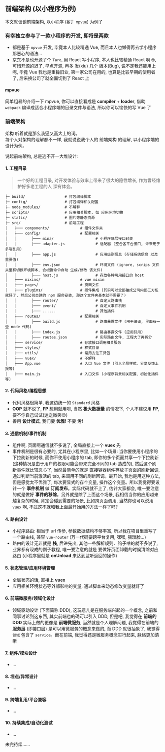## 前端架构 (以小程序为例)

本文就谈谈前端架构, 以小程序 (`基于 mpvue`) 为例子

### 有幸独立参与了一款小程序的开发, 即将是两款

- 都是基于 `mpvue` 开发, 毕竟本人比较精通 Vue, 而且本人也懒得再去学小程序那恶心的语法...  
- 京东不是也开源了个 `Taro`, 用 React 写小程序, 本人也比较精通 React 啊 🤓, 可惜开源的迟了, 早点开源, 再多 发(xiu) 几个 版本(Bug), 说不定我还能用上呢, 毕竟 Vue 我也是重操旧业, 第一家公司在用的, 也算是比较早期的使用者了, 后来换公司了就全面切到了 React 上

#### mpvue

简单粗暴的介绍一下 mpvue, 你可以直接看成是 **compiler** + **loader**, 借助 `webpack` 编译成适合小程序端的目录文件与语法, 所以你可以愉快的写 Vue 了


### 前端架构

架构 听着就是那么装逼又高大上的词。  
每个人对架构的理解都不一样, 我就说说我个人的 前端架构 的理解, 以小程序端的设计为例。

说起前端架构, 总是逃不开一大堆设计:

#### 1. 工程目录  

> 一个好的工程目录, 对开发体验与效率上带来了很大的隐性增长, 作为曾经维护好多老工程的人 深有体会。

```dir
├─ build/                  # 打包编译脚本
├─ config/                 # 打包编译相关配置
├─ node_modules/           # 不解释
├─ scripts/                # 应用相关脚本, 如 应用环境切换
├─ static/                 # 图片等静态资源
├─ src/                    # 前端工程
│   ├─── components/              # 组件文件夹
│   ├─── config/                  # 配置相关
│   │       ├─── mina/                   # 小程序底层接口封装
│   │       ├─── adapter.js              # 适配器 (整合各平台接口, 未来用于多端复用)
│   │       ├─── app.js                  # 应用级别信息 (存储系统信息 以及 重要值)
│   │       ├─── env.json                # 环境文件 (ignore, scrips 文件夹里有切换环境脚本, 会根据命令自动 生成/修改 该文件)
│   │       ├─── host.js                 # 存放各种可用接口的 host
│   ├─── mixins/                  # vue mixin
│   ├─── pages/                   # 页面文件
│   ├─── plugins/                 # 插件集成 (其实可以全部抽成公司内部三方包就好了, 然后公司自建的 npm 服务安装, 那这个文件夹基本就不需要了)
│   │       ├─── router/                 # 自定义路由栈
│   │       ├─── event/                  # 自定义事件机制
│   │       ├─── ......                  # 其他插件
│   ├─── routes/                  # 配置相关
│   │       ├─── build.js                # 路由暴露文件 (用于编译, 里面有一些 node 代码)
│   │       ├─── index.js                # 路由暴露文件 (应用引用)
│   │       ├─── routes.json             # 实际路由文件, 工程大了再拆分
│   ├─── service/                 # 存放接口调用相关服务
│   ├─── styles/                  # 样式目录
│   ├─── utils/                   # 常用方法工具包
│   ├─── vuex/                    # 不解释
│   ├─── App.vue                  # 入口 Vue 文件 (引入全局样式、分享反馈上报等)
│   ├─── main.js                  # 入口文件 (小程序背景相关配置、初始化插件等)
```
#### 2. 代码风格/编程思想  
  - 代码风格很简单, 我这边统一的 `Standard` 风格
  - **OOP** 就不说了, **FP** 想用就用呗, 当然 **极大数据量** 的情况下, 个人不建议用 **FP**, 要不你自己试试(迷之微笑😊)
  - 善用 **设计模式**, 我们要 **优雅!** 不要 **污!**
#### 3. 通信机制/事件机制
  - 组件啊, 页面啊通信就不多说了, 全局直接上一个 **vuex** 先
  - 事件机制是很有必要的, 尤其在小程序里, 比如一个场景: 当你要使用小程序的下拉刷新的时候, 而你不使用小程序的 tab, 即你的多个页面共享一个下拉刷新 (这种情况是由于用户的权限可能会带来完全不同的 tab 造成的), 然后这个刷新事件就比较恶心了, 当然最简单的就是 直接容器组件存放子页面的刷新回调, 通过判断当前激活的 tab, 来调用不同的刷新回调。最开始, 我也是用这种方法, 但是感觉太不优雅了, 每次要显式的存个变量, 操作这个变量。所以我觉得要设计一个 **事件机制** 做 **订阅发布**。实际代码就不上了, 估计大家都会, 唯一要注意的就是做好 **事件的移除**。另外就是除了上面这个场景, 我相信当你的应用越来越复杂的时候, 肯定会碰到需要的场景, 比如跨页面调用, 当然你也可以说用 `vuex` 啊, 不过这不就和我上面最开始用的方法一样了吗?
#### 4. 路由设计
  - 小程序路由: 相当于 url 传参, 参数数据结构不够丰富, 所以我在项目里重写了一个路由栈, 兼容 `vue-router` (万一代码要跨平台复用, 嘿嘿, 猥琐脸...)
  - 路由的设计无非就是 **栈**, 后进先出, 其他一些解析规则、钩子啥的就不多说了, 业界都有现成的例子教程, 唯一要注意的就是 要做好页面卸载的时候清除对应路由 (小程序里就是 **onUnload** 来达到监听返回的操作)
#### 5. 状态管理/应用环境管理
  - 全局状态的话, 直接上 **vuex**
  - 应用相关环境状态等外部影响的变量, 通过脚本来动态修改变量就好了
#### 6. 前端微服务/领域化设计
  - 领域驱动设计 (下面简称 DDD), 这玩意儿是在服务端兴起的一个概念, 之前和同事讨论到这东西, 其实前端也的确可以引入 DDD, 但是吧, 我觉得在 **前端的 DDD** 实际上做的更像是 **前端微服务**, 当然就是个人理解问题, 我觉得在前端的 **服务层** (即接口层) 是可以用微服务的概念来做的, 而 DDD 就很抽象了, 我觉得 `领域` 包含了 `service`。而在前端, 我觉得还是微服务概念实行起来, 脉络更加清晰
#### 7. 组件/模块设计
  - ...
#### 8. 埋点/异常设计
  - ...
#### 9. 跨端复用/平台兼容
  - ...
#### 10. 持续集成/自动化测试
  - ...

未完待续......
